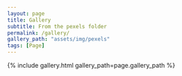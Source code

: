```yaml
---
layout: page
title: Gallery
subtitle: From the pexels folder
permalink: /gallery/
gallery_path: "assets/img/pexels"
tags: [Page]
---
```


{% include gallery.html gallery_path=page.gallery_path %}
